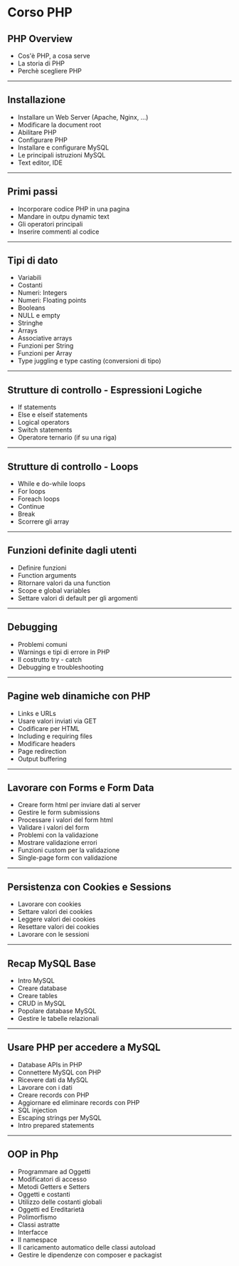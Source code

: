# Corso PHP

## PHP Overview

* Cos'è PHP, a cosa serve
* La storia di PHP
* Perchè scegliere PHP

---

## Installazione

* Installare un Web Server (Apache, Nginx, ...)
* Modificare la document root
* Abilitare PHP
* Configurare PHP
* Installare e configurare MySQL
* Le principali istruzioni MySQL
* Text editor, IDE

---

## Primi passi

* Incorporare codice PHP in una pagina
* Mandare in outpu dynamic text
* Gli operatori principali
* Inserire commenti al codice

---

## Tipi di dato

* Variabili
* Costanti
* Numeri: Integers
* Numeri: Floating points
* Booleans
* NULL e empty
* Stringhe
* Arrays
* Associative arrays
* Funzioni per String 
* Funzioni per Array 
* Type juggling e type casting (conversioni di tipo)

---

## Strutture di controllo - Espressioni Logiche

* If statements
* Else e elseif statements
* Logical operators
* Switch statements
* Operatore ternario (if su una riga)

---

## Strutture di controllo - Loops

* While e do-while loops
* For loops
* Foreach loops
* Continue
* Break
* Scorrere gli array

---

## Funzioni definite dagli utenti

* Definire funzioni
* Function arguments
* Ritornare valori da una function
* Scope e global variables
* Settare valori di default per gli argomenti 

---

## Debugging

* Problemi comuni
* Warnings e tipi di errore in PHP
* Il costrutto try - catch
* Debugging e troubleshooting

---

## Pagine web dinamiche con PHP

* Links e URLs
* Usare valori inviati via GET
* Codificare per HTML
* Including e requiring files
* Modificare headers
* Page redirection
* Output buffering

---

## Lavorare con Forms e Form Data

* Creare form html per inviare dati al server
* Gestire le form submissions
* Processare i valori del form html
* Validare i valori del form
* Problemi con la validazione
* Mostrare validazione errori
* Funzioni custom per la validazione 
* Single-page form con validazione

---

## Persistenza con Cookies e Sessions

* Lavorare con cookies
* Settare valori dei cookies 
* Leggere valori dei cookies 
* Resettare valori dei cookies 
* Lavorare con le sessioni

---

## Recap MySQL Base

* Intro MySQL 
* Creare database
* Creare tables
* CRUD in MySQL
* Popolare database MySQL 
* Gestire le tabelle relazionali

---

## Usare PHP per accedere a MySQL

* Database APIs in PHP
* Connettere MySQL con PHP
* Ricevere dati da MySQL
* Lavorare con i dati
* Creare records con PHP
* Aggiornare ed eliminare records con PHP
* SQL injection
* Escaping strings per MySQL
* Intro prepared statements

---

## OOP in Php

* Programmare ad Oggetti
* Modificatori di accesso
* Metodi Getters e Setters
* Oggetti e costanti
* Utilizzo delle costanti globali
* Oggetti ed Ereditarietà
* Polimorfismo
* Classi astratte
* Interfacce
* Il namespace
* Il caricamento automatico delle classi autoload
* Gestire le dipendenze con composer e packagist
